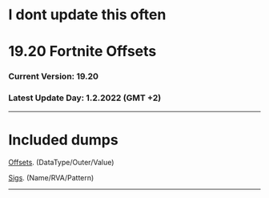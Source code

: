 # I dont update this often
# 19.20 Fortnite Offsets
### Current Version: 19.20
### Latest Update Day: 1.2.2022 (GMT +2)

--------------------------------------------------

# Included dumps

[Offsets](https://github.com/ofDataa/fortnite-offsets/blob/main/offsets). (DataType/Outer/Value)

[Sigs](https://github.com/ofDataa/fortnite-offsets/blob/main/sigs). (Name/RVA/Pattern)

--------------------------------------------------
